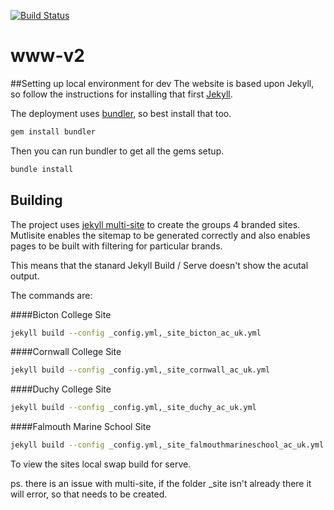 [![Build Status](https://travis-ci.org/CornwallCollege/www-v2.svg?branch=master)](https://travis-ci.org/CornwallCollege/www-v2)

# www-v2


##Setting up local environment for dev
The website is based upon Jekyll, so follow the instructions for installing that first [Jekyll](https://jekyllrb.com/docs/installation/).

The deployment uses [bundler](http://bundler.io/), so best install that too.
```bash
gem install bundler
```

Then you can run bundler to get all the gems setup.

```bash
bundle install
```

## Building
The project uses [jekyll multi-site](https://github.com/sumdog/jekyll-multisite) to create the groups 4 branded sites.  Mutlisite enables the sitemap to be generated correctly and also enables pages to be built with filtering for particular brands.

This means that the stanard Jekyll Build / Serve doesn't show the acutal output.

The commands are:

####Bicton College Site
```bash
jekyll build --config _config.yml,_site_bicton_ac_uk.yml
```

####Cornwall College Site
```bash
jekyll build --config _config.yml,_site_cornwall_ac_uk.yml
```

####Duchy College Site
```bash
jekyll build --config _config.yml,_site_duchy_ac_uk.yml
```

####Falmouth Marine School Site
```bash
jekyll build --config _config.yml,_site_falmouthmarineschool_ac_uk.yml
```

To view the sites local swap build for serve.

ps. there is an issue with multi-site, if the folder _site isn't already there it will error, so that needs to be created.

